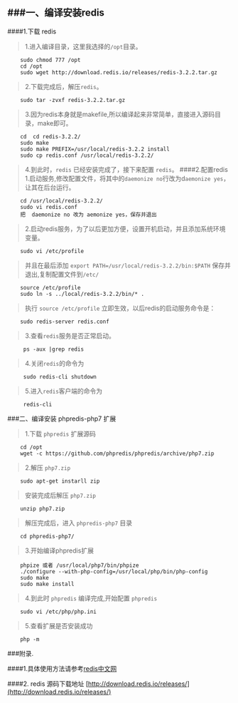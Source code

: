 

###一、编译安装redis
----
####1.下载 redis
> 1.进入编译目录，这里我选择的`/opt`目录。

		sudo chmod 777 /opt
		cd /opt
      	sudo wget http://download.redis.io/releases/redis-3.2.2.tar.gz
>2.下载完成后，解压`redis`。

		sudo tar -zvxf redis-3.2.2.tar.gz

>3.因为redis本身就是makefile,所以编译起来非常简单，直接进入源码目录，make即可。

		cd  cd redis-3.2.2/
		sudo make
		sudo make PREFIX=/usr/local/redis-3.2.2 install
		sudo cp redis.conf /usr/local/redis-3.2.2/

>4.到此时，`redis` 已经安装完成了，接下来配置 `redis`。
####2.配置redis
>1.启动服务,修改配置文件，将其中的`daemonize no`行改为d`aemonize yes`，让其在后台运行。

		cd /usr/local/redis-3.2.2/
		sudo vi redis.conf
		把  daemonize no 改为 aemonize yes，保存并退出

>2.启动redis服务，为了以后更加方便，设置开机启动，并且添加系统环境变量。

		sudo vi /etc/profile

>并且在最后添加 `export PATH=/usr/local/redis-3.2.2/bin:$PATH` 保存并退出,复制配置文件到`/etc/`

		source /etc/profile
		sudo ln -s ../local/redis-3.2.2/bin/* .

>执行 `source /etc/profile` 立即生效，以后redis的启动服务命令是：

		sudo redis-server redis.conf

>3.查看`redis`服务是否正常启动。

		 ps -aux |grep redis

>4.关闭`redis`的命令为

		 sudo redis-cli shutdown

>5.进入`redis`客户端的命令为

		 redis-cli
###二、编译安装 phpredis-php7 扩展

>1.下载 `phpredis` 扩展源码

		cd /opt
		wget -c https://github.com/phpredis/phpredis/archive/php7.zip

>2.解压 `php7.zip`

		sudo apt-get instarll zip

>安装完成后解压 `php7.zip`

		unzip php7.zip

>解压完成后，进入 `phpredis-php7` 目录

		cd phpredis-php7/

>3.开始编译phpredis扩展

		phpize 或者 /usr/local/php7/bin/phpize
		./configure --with-php-config=/usr/local/php/bin/php-config 
		sudo make
		sudo make install

>4.到此时 `phpredis` 编译完成,开始配置 `phpredis`

		sudo vi /etc/php/php.ini

>5.查看扩展是否安装成功

		php -m 





###附录.

####1.具体使用方法请参考[redis中文网](http://www.redis.cn/)

####2. redis 源码下载地址  [http://download.redis.io/releases/](http://download.redis.io/releases/)